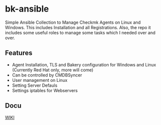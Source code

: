 # bk-ansible
Simple Ansible Collection to Manage Checkmk Agents on Linux and Windows. This includes Installation and all Registrations.
Also, the repo  it includes some useful roles to manage some tasks which I needed over and over. 

## Features
 - Agent Installation, TLS and Bakery configuration for Windows and Linux (Currently Red Hat only, more will come)
 - Can be controlled by CMDBSyncer
 - User management on Linux
 - Setting Server Defauls
 - Settings iptables for Webservers


## Docu
[WIKI](https://github.com/Bastian-Kuhn/bk-ansible/wiki)

